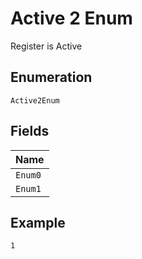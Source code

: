 
# Active 2 Enum

Register is Active

## Enumeration

`Active2Enum`

## Fields

| Name |
|  --- |
| `Enum0` |
| `Enum1` |

## Example

```
1
```

